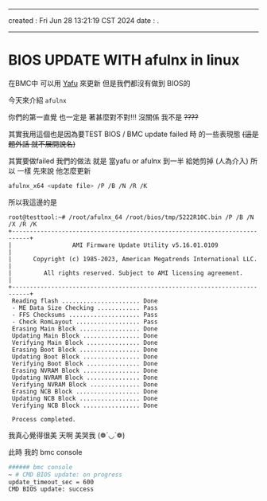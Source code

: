 -----------------------------------------------------------------------------
created	:	Fri Jun 28 13:21:19 CST 2024
date	:	.

-------------------------------------------------------------------------------

#  BIOS UPDATE WITH afulnx in linux #

在BMC中 可以用  [ Yafu](./yafuflash.md "Yafu") 來更新
但是我們都沒有做到 BIOS的

今天來介紹 `afulnx`

你們的第一直覺 也一定是 著甚麼對不對!!!
沒關係 我不是 ~~????~~

其實我用這個也是因為要TEST
BIOS / BMC update failed 時 的一些表現態 ~~(這是題外話 就不展開說名)~~

其實要做failed 我們的做法 就是 當yafu or afulnx 到一半
給她剪掉 (人為介入)
所以 一樣 先來說 他怎麼更新

```bash
afulnx_x64 <update file> /P /B /N /R /K
```

所以我這邊的是

```shell
root@testtool:~# /root/afulnx_64 /root/bios/tmp/5222R10C.bin /P /B /N /X /R /K
+---------------------------------------------------------------------------+
|                 AMI Firmware Update Utility v5.16.01.0109                 |
|      Copyright (c) 1985-2023, American Megatrends International LLC.      |
|         All rights reserved. Subject to AMI licensing agreement.          |
+---------------------------------------------------------------------------+
 Reading flash ...................... Done
 - ME Data Size Checking ............ Pass
 - FFS Checksums .................... Pass
 - Check RomLayout .................. Pass
 Erasing Main Block ................. Done
 Updating Main Block ................ Done
 Verifying Main Block ............... Done
 Erasing Boot Block ................. Done
 Updating Boot Block ................ Done
 Verifying Boot Block ............... Done
 Erasing NVRAM Block ................ Done
 Updating NVRAM Block ............... Done
 Verifying NVRAM Block .............. Done
 Erasing NCB Block .................. Done
 Updating NCB Block ................. Done
 Verifying NCB Block ................ Done

 Process completed.
```
我真心覺得很美 天啊 美哭我 (❁´◡`❁)

此時 我的 bmc console
```bash
###### bmc console
~ # CMD BIOS update: on progress
update_timeout_sec = 600
CMD BIOS update: success
```
